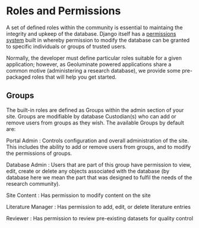# Roles and Permissions

A set of defined roles within the community is essential to maintaing the integrity and
upkeep of the database. Django itself has a [permissions system](https://docs.djangoproject.com/en/4.1/topics/auth/default/#permissions-and-authorization) built in whereby permission to modify the database can be granted to specific individuals or groups of trusted users.

Normally, the developer must define particular roles suitable for a given application; however, as Geoluminate powered applications share a common motive (administering a research database), we provide some pre-packaged roles that will help you get started.

## Groups

The built-in roles are defined as Groups within the admin section of your site. Groups are modifiable by database Custodian(s) who can add or remove users from groups as they wish. The available Groups by default are:

Portal Admin
: Controls configuration and overall administration of the site. This includes the ability to add or remove users from groups, and to modify the permissions of groups. 

Database Admin
: Users that are part of this group have permission to view, edit, create or delete any objects associated with the database (by database here we mean the part that was designed to fulfil the needs of the research community).

Site Content
: Has permission to modify  content on the site

Literature Manager
: Has permission to add, edit, or delete literature entries

Reviewer
: Has permission to review pre-existing datasets for quality control

    